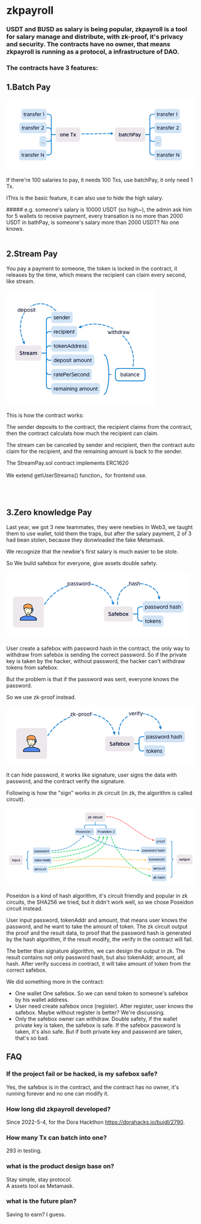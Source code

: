 # zkpayroll

### USDT and BUSD as salary is being popular, zkpayroll is a tool for salary manage and distribute, with zk-proof, it's privacy and security. The contracts have no owner, that means zkpayroll is running as a protocol, a infrastructure of DAO.
### The contracts have 3 features:

## 1.Batch Pay
<img src="./doc/batchpay.png"><br>
<p>If there're 100 salaries to pay, it needs 100 Txs, use batchPay, it only need 1 Tx.</p>
<p>IThis is the basic feature, it can also use to hide the high salary.</p>
##### e.g. someone's salary is 10000 USDT (so high~), the admin ask him for 5 wallets to receive payment, every transation is no more than 2000 USDT in bathPay, is someone's salary more than 2000 USDT? No one knows.<br>
<br>

## 2.Stream Pay
<p>You pay a payment to someone, the token is locked in the contract, it releases by the time, which means the recipient can claim every second, like stream.</p>
<img src="./doc/streampay.png"><br>
<p>This is how the contract works:</p>
<p>The sender deposits to the contract, the recipient claims from the contract, then the contract calculats how much the recipient can claim.</p>
<p>The stream can be canceled by sender and recipient, then the contract auto claim for the recipient, and the remaining amount is back to the sender.</p>
<p>The StreamPay.sol contract implements ERC1620 <https://eips.ethereum.org/EIPS/eip-1620></p>
<p>We extend getUserStreams() function，for frontend use.</p>
<br>
<br>

## 3.Zero knowledge Pay
<p>Last year, we got 3 new teammates, they were newbies in Web3, we taught them to use wallet, told them the traps, but after the salary payment, 2 of 3 had bean stolen, because they donwloaded the fake Metamask.</p>
<p>We recognize that the newbie's first salary is much easier to be stole.</p>
<p>So We build safebox for everyone, give assets double safety.</p>
<img src="./doc/zkpay-1.png"><br>
<p>User create a safebox with password hash in the contract, the only way to withdraw from safebox is sending the correct password. So if the private key is taken by the hacker, without password, the hacker can't withdraw tokens from safebox.</p>
<p>But the problem is that if the password was sent, everyone knows the password.</p>
<p>So we use zk-proof instead.</p>
<img src="./doc/zkpay-2.png"><br>
<p>It can hide password, it works like signature, user signs the data with password, and the contract verify the signature.</p>
<p>Following is how the "sign" works in zk circuit (in zk, the algorithm is called circuit).</p>
<img src="./doc/zkpay-3.png"><br>
<p>Poseidon is a kind of hash algorithm, it's circuit friendly and popular in zk circuits, the SHA256 we tried, but it didn't work well, so we chose Poseidon circuit instead.</p>
<p>User input password, tokenAddr and amount, that means user knows the password, and he want to take the amount of token. The zk circuit output the proof and the result data, to proof that the password hash is generated by the hash algorithm, if the result modify, the verify in the contract will fail.</p>
<p>The better than signature algorithm, we can design the output in zk. The result contains not only password hash, but also tokenAddr, amount, all hash. After verify success in contract, it will take amount of token from the correct safebox.</p>
<p>We did something more in the contract:</p>
<ul>
<li>One wallet One safebox. So we can send token to someone's safebox by his wallet address.
<li>User need create safebox once (register). After register, user knows the safebox. Maybe without register is better? We're discussing. 
<li>Only the safebox owner can withdraw. Double safety, if the wallet private key is taken, the safebox is safe. If the safebox password is taken, it's also safe. But if both private key and password are taken, that's so bad.
</ul>

## FAQ
### If the project fail or be hacked, is my safebox safe?
Yes, the safebox is in the contract, and the contract has no owner, it's running forever and no one can modify it.<br>

### How long did zkpayroll developed?
Since 2022-5-4, for the Dora Hackthon <https://dorahacks.io/buidl/2790>.<br>

### How many Tx can batch into one?
293 in testing.<br>

### what is the product design base on?
Stay simple, stay protocol.<br>
A assets tool as Metamask.<br>

### what is the future plan?
Saving to earn? I guess.<br>